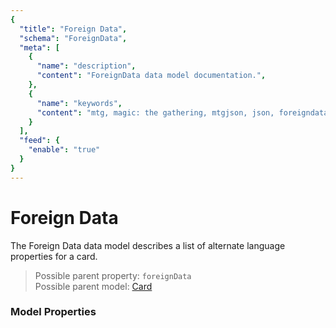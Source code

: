 ```yaml
---
{
  "title": "Foreign Data",
  "schema": "ForeignData",
  "meta": [
    {
      "name": "description",
      "content": "ForeignData data model documentation.",
    },
    {
      "name": "keywords",
      "content": "mtg, magic: the gathering, mtgjson, json, foreigndata, foreign data",
    }
  ],
  "feed": {
    "enable": "true"
  }
}
---
```


# Foreign Data

The Foreign Data data model describes a list of alternate language properties for a card.

> Possible parent property: `foreignData`  
> Possible parent model: [Card](../card/)

### Model Properties

<Documentation/>
